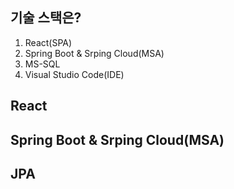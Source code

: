 ## 기술 스택은?
   1) React(SPA)
   2) Spring Boot & Srping Cloud(MSA)
   3) MS-SQL
   4) Visual Studio Code(IDE)         
 
## React 
## Spring Boot & Srping Cloud(MSA)
## JPA
